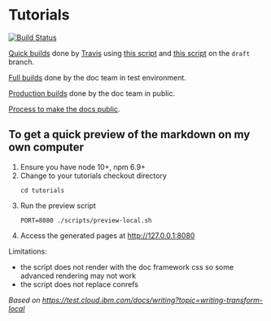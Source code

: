 # Tutorials

[![Build Status](https://travis.ibm.com/cloud-docs/solution-tutorials.svg?token=pqpHRY2jt29xa8JqgKgx&branch=draft)](https://travis.ibm.com/cloud-docs/solution-tutorials)

[Quick builds](https://pages.github.ibm.com/cloud-docs/solution-tutorials/) done by [Travis](https://travis.ibm.com/cloud-docs/solution-tutorials) using [this script](./scripts/preview-build.sh) and [this script](./scripts/preview-push.sh) on the `draft` branch.

[Full builds](https://test.cloud.ibm.com/docs/solution-tutorials/index.html#tutorials) done by the doc team in test environment.

[Production builds](https://cloud.ibm.com/docs/solution-tutorials/index.html#tutorials) done by the doc team in public.

[Process to make the docs public](https://github.ibm.com/Bluemix/cloud-portfolio-solutions/tree/master/solutions#how-do-we-make-the-solutions-public).

## To get a quick preview of the markdown on my own computer

1. Ensure you have node 10+, npm 6.9+
1. Change to your tutorials checkout directory
   ```
   cd tutorials
   ```
1. Run the preview script
   ```
   PORT=8080 ./scripts/preview-local.sh
   ```
1. Access the generated pages at http://127.0.0.1:8080

Limitations:
- the script does not render with the doc framework css so some advanced rendering may not work
- the script does not replace conrefs

_Based on https://test.cloud.ibm.com/docs/writing?topic=writing-transform-local_

